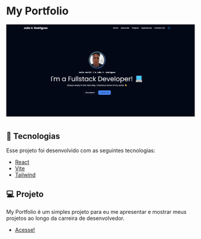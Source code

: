  <h1>My Portfolio</h1>

 <div style="display: flex; margin-bottom: 40px; ">
  <img src="./.github/printscreen.png" alt="Imagem da home do app" width="620px" heigth="620px" style="margin-right: 50px"/>
</div>

## 🚀 Tecnologias

Esse projeto foi desenvolvido com as seguintes tecnologias:

- [React](https://reactjs.org)
- [Vite](https://vitejs.dev/)
- [Tailwind](https://tailwindcss.com/)

## 💻 Projeto

My Portfolio é um simples projeto para eu me apresentar e mostrar meus projetos ao longo da carreira de desenvolvedor.

- [Acesse!](https://joaov-costa-my-portfolio.vercel.app/)
